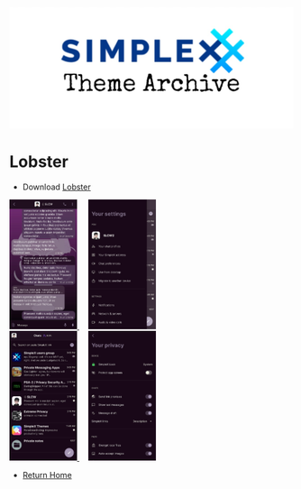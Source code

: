 ![SxC Theme Archive Banner](../resources/SxC_themeBanner.jpg)

# Lobster

* Download [Lobster](../themes/SxC_Lobster.theme)

<a href="../screenshots/SxC_Lobster01.jpg" target="_blank">
	<img src="../screenshots/SxC_Lobster01.jpg" width="120">
</a>&nbsp;&nbsp;&nbsp;
<a href="../screenshots/SxC_Lobster02.jpg" target="_blank">
	<img src="../screenshots/SxC_Lobster02.jpg" width="120">
</a>
<br>
<a href="../screenshots/SxC_Lobster03.jpg" target="_blank">
	<img src="../screenshots/SxC_Lobster03.jpg" width="120">
</a>&nbsp;&nbsp;&nbsp;
<a href="../screenshots/SxC_Lobster04.jpg" target="_blank">
	<img src="../screenshots/SxC_Lobster04.jpg" width="120">
</a>

* [Return Home](../)
